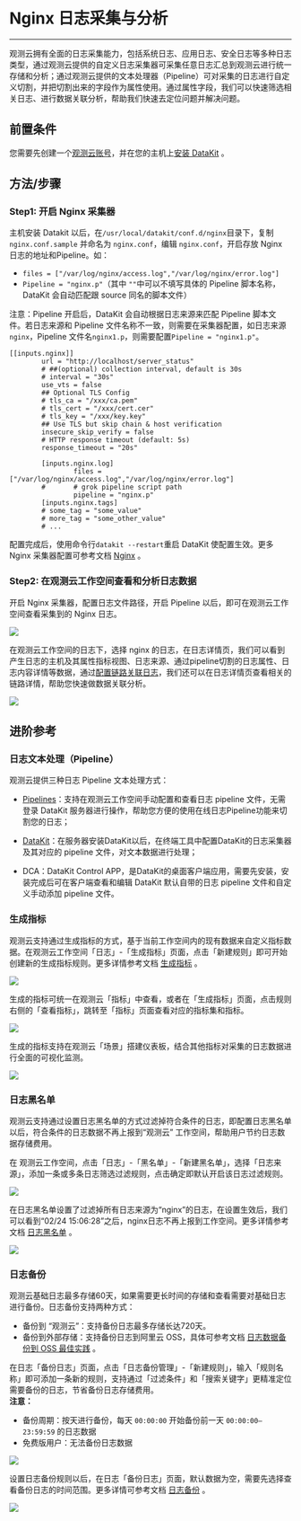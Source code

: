 # Nginx 日志采集与分析
---

观测云拥有全面的日志采集能力，包括系统日志、应用日志、安全日志等多种日志类型，通过观测云提供的自定义日志采集器可采集任意日志汇总到观测云进行统一存储和分析；通过观测云提供的文本处理器（Pipeline）可对采集的日志进行自定义切割，并把切割出来的字段作为属性使用。通过属性字段，我们可以快速筛选相关日志、进行数据关联分析，帮助我们快速去定位问题并解决问题。

## 前置条件

您需要先创建一个[观测云账号](https://www.guance.com/)，并在您的主机上[安装 DataKit](../../datakit/datakit-install.md) 。

## 方法/步骤

### Step1: 开启 Nginx 采集器

主机安装 Datakit 以后，在`/usr/local/datakit/conf.d/nginx`目录下，复制 `nginx.conf.sample` 并命名为 `nginx.conf`，编辑 `nginx.conf`，开启存放 Nginx 日志的地址和Pipeline。如：

- `files = ["/var/log/nginx/access.log","/var/log/nginx/error.log"]`
- `Pipeline = "nginx.p"`（其中 `""`中可以不填写具体的 Pipeline 脚本名称，DataKit 会自动匹配跟 source 同名的脚本文件）

注意：Pipeline 开启后，DataKit 会自动根据日志来源来匹配 Pipeline 脚本文件。若日志来源和 Pipeline 文件名称不一致，则需要在采集器配置，如日志来源`nginx`，Pipeline 文件名`nginx1.p`，则需要配置`Pipeline = "nginx1.p"`。

```
[[inputs.nginx]]
        url = "http://localhost/server_status"
        # ##(optional) collection interval, default is 30s
        # interval = "30s"
        use_vts = false
        ## Optional TLS Config
        # tls_ca = "/xxx/ca.pem"
        # tls_cert = "/xxx/cert.cer"
        # tls_key = "/xxx/key.key"
        ## Use TLS but skip chain & host verification
        insecure_skip_verify = false
        # HTTP response timeout (default: 5s)
        response_timeout = "20s"

        [inputs.nginx.log]
                files = ["/var/log/nginx/access.log","/var/log/nginx/error.log"]
        #       # grok pipeline script path
                pipeline = "nginx.p"
        [inputs.nginx.tags]
        # some_tag = "some_value"
        # more_tag = "some_other_value"
        # ...
```

配置完成后，使用命令行`datakit --restart`重启 DataKit 使配置生效。更多 Nginx 采集器配置可参考文档 [Nginx](../../integrations/nginx.md) 。

### Step2: 在观测云工作空间查看和分析日志数据

开启 Nginx 采集器，配置日志文件路径，开启 Pipeline 以后，即可在观测云工作空间查看采集到的 Nginx 日志。

![](../img/13.log_2.png)

在观测云工作空间的日志下，选择 nginx 的日志，在日志详情页，我们可以看到产生日志的主机及其属性指标视图、日志来源、通过pipeline切割的日志属性、日志内容详情等数据，通过[配置链路关联日志](../../application-performance-monitoring/collection/connect-log/index.md)，我们还可以在日志详情页查看相关的链路详情，帮助您快速做数据关联分析。

![](../img/13.log_1.png)

## 进阶参考

### 日志文本处理（Pipeline）

观测云提供三种日志 Pipeline 文本处理方式：

- [Pipelines](../../logs/pipelines/manual.md)：支持在观测云工作空间手动配置和查看日志 pipeline 文件，无需登录 DataKit 服务器进行操作，帮助您方便的使用在线日志Pipeline功能来切割您的日志；

- [DataKit](../../logs/pipelines/datakit-manual.md)：在服务器安装DataKit以后，在终端工具中配置DataKit的日志采集器及其对应的 pipeline 文件，对文本数据进行处理；
- DCA：DataKit Control APP，是DataKit的桌面客户端应用，需要先安装，安装完成后可在客户端查看和编辑 DataKit 默认自带的日志 pipeline 文件和自定义手动添加 pipeline 文件。

### 生成指标

观测云支持通过生成指标的方式，基于当前工作空间内的现有数据来自定义指标数据。在观测云工作空间「日志」-「生成指标」页面，点击「新建规则」即可开始创建新的生成指标规则。更多详情参考文档 [生成指标](../../logs/generate-metrics.md) 。

![](../img/13.log_9.png)

生成的指标可统一在观测云「指标」中查看，或者在「生成指标」页面，点击规则右侧的「查看指标」，跳转至「指标」页面查看对应的指标集和指标。

![](../img/13.log_9.1.png)

生成的指标支持在观测云「场景」搭建仪表板，结合其他指标对采集的日志数据进行全面的可视化监测。

![](../img/13.log_9.2.png)

### 日志黑名单

观测云支持通过设置日志黑名单的方式过滤掉符合条件的日志，即配置日志黑名单以后，符合条件的日志数据不再上报到“观测云” 工作空间，帮助用户节约日志数据存储费用。

在 观测云工作空间，点击「日志」-「黑名单」-「新建黑名单」，选择「日志来源」，添加一条或多条日志筛选过滤规则，点击确定即默认开启该日志过滤规则。

![](../img/13.log_3.png)

在日志黑名单设置了过滤掉所有日志来源为“nginx”的日志，在设置生效后，我们可以看到“02/24 15:06:28”之后，nginx日志不再上报到工作空间。更多详情参考文档 [日志黑名单](../../logs/blacklist.md) 。

![](../img/13.log_4.1.png)

### 日志备份

观测云基础日志最多存储60天，如果需要更长时间的存储和查看需要对基础日志进行备份。日志备份支持两种方式：

- 备份到 “观测云”：支持备份日志最多存储长达720天。
- 备份到外部存储：支持备份日志到阿里云 OSS，具体可参考文档 [日志数据备份到 OSS 最佳实践](../../best-practices/partner/log-backup-to-oss-by-func.md) 。

在日志「备份日志」页面，点击「日志备份管理」-「新建规则」，输入「规则名称」即可添加一条新的规则，支持通过「过滤条件」和「搜索关键字」更精准定位需要备份的日志，节省备份日志存储费用。<br />**注意：**

- 备份周期：按天进行备份，每天 `00:00:00` 开始备份前一天 `00:00:00—23:59:59` 的日志数据
- 免费版用户：无法备份日志数据

![](../img/13.log_6.png)

设置日志备份规则以后，在日志「备份日志」页面，默认数据为空，需要先选择查看备份日志的时间范围。更多详情可参考文档 [日志备份](../../logs/backup.md) 。

![](../img/13.log_10.1.png)